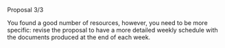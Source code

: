 Proposal 3/3

You found a good number of resources, however, you need to be more specific: revise the proposal to have a more detailed weekly schedule with the documents produced at the end of each week.